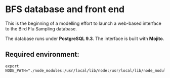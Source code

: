 # BFS database and front end

This is the beginning of a modelling effort to launch a web-based interface to
the Bird Flu Sampling database.

The database runs under **PostgreSQL 9.3**. The interface is built with **Mojito**.

## Required environment:

```
export NODE_PATH="./node_modules:/usr/local/lib/node:/usr/local/lib/node_modules"
```
